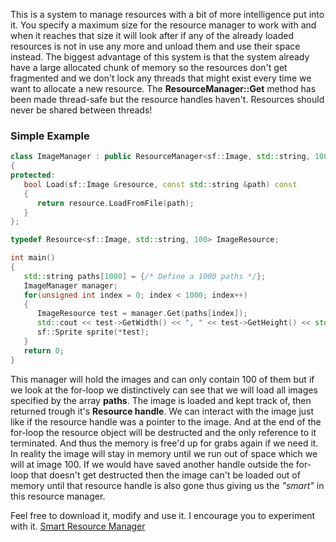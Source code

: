 This is a system to manage resources with a bit of more intelligence put into it. You specify a maximum size for the resource manager to work with and when it reaches that size it will look after if any of the already loaded resources is not in use any more and unload them and use their space instead. The biggest advantage of this system is that the system already have a large allocated chunk of memory so the resources don't get fragmented and we don't lock any threads that might exist every time we want to allocate a new resource. The **ResourceManager::Get** method has been made thread-safe but the resource handles haven't. Resources should never be shared between threads!

### Simple Example

```cpp
class ImageManager : public ResourceManager<sf::Image, std::string, 100> 
{ 
protected: 
   bool Load(sf::Image &resource, const std::string &path) const 
   { 
      return resource.LoadFromFile(path); 
   } 
}; 

typedef Resource<sf::Image, std::string, 100> ImageResource; 

int main() 
{ 
   std::string paths[1000] = {/* Define a 1000 paths */}; 
   ImageManager manager; 
   for(unsigned int index = 0; index < 1000; index++) 
   { 
      ImageResource test = manager.Get(paths[index]); 
      std::cout << test->GetWidth() << ", " << test->GetHeight() << std::endl; 
      sf::Sprite sprite(*test); 
   } 
   return 0; 
}
```

This manager will hold the images and can only contain 100 of them but if we look at the for-loop we distinctively can see that we will load all images specified by the array **paths**. The image is loaded and kept track of, then returned trough it's **Resource handle**. We can interact with the image just like if the resource handle was a pointer to the image. And at the end of the for-loop the resource object will be destructed and the only reference to it terminated. And thus the memory is free'd up for grabs again if we need it. In reality the image will stay in memory until we run out of space which we will at image 100. If we would have saved another handle outside the for-loop that doesn't get destructed then the image can't be loaded out of memory until that resource handle is also gone thus giving us the _"smart"_ in this resource manager.

Feel free to download it, modify and use it. I encourage you to experiment with it.
[Smart Resource Manager](http://www.groogy.se/smart-resource-manager.rar)